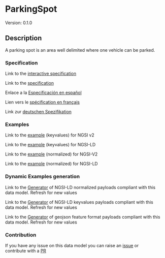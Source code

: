# ParkingSpot
Version: 0.1.0

## Description 

A parking spot is an area well delimited where one vehicle can be parked.
### Specification

Link to the [interactive specification](https://swagger.lab.fiware.org/?url=https://raw.githubusercontent.com/smart-data-models/dataModel.Parking/master/ParkingSpot/swagger.yaml)

Link to the [specification](https://github.com/smart-data-models/dataModel.Parking/blob/master/ParkingSpot/doc/spec.md)

Enlace a la [Especificación en español](https://github.com/smart-data-models/dataModel.Parking/blob/master/ParkingSpot/doc/spec_ES.md)

Lien vers le [spécification en français](https://github.com/smart-data-models/dataModel.Parking/blob/master/ParkingSpot/doc/spec_FR.md)

Link zur [deutschen Spezifikation](https://github.com/smart-data-models/dataModel.Parking/blob/master/ParkingSpot/doc/spec_DE.md)
### Examples

Link to the [example](https://github.com/smart-data-models/dataModel.Parking/blob/master/ParkingSpot/examples/example.json) (keyvalues) for NGSI v2

Link to the [example](https://github.com/smart-data-models/dataModel.Parking/blob/master/ParkingSpot/examples/example.jsonld) (keyvalues) for NGSI-LD

Link to the [example](https://github.com/smart-data-models/dataModel.Parking/blob/master/ParkingSpot/examples/example-normalized.json) (normalized) for NGSI-V2

Link to the [example](https://github.com/smart-data-models/dataModel.Parking/blob/master/ParkingSpot/examples/example-normalized.jsonld) (normalized) for NGSI-LD
### Dynamic Examples generation

Link to the [Generator](https://smartdatamodels.org/extra/ngsi-ld_generator.php?schemaUrl=https://raw.githubusercontent.com/smart-data-models/dataModel.Parking/master/ParkingSpot/schema.json&email=info@smartdatamodels.org) of NGSI-LD normalized payloads compliant with this data model. Refresh for new values

Link to the [Generator](https://smartdatamodels.org/extra/ngsi-ld_generator_keyvalues.php?schemaUrl=https://raw.githubusercontent.com/smart-data-models/dataModel.Parking/master/ParkingSpot/schema.json&email=info@smartdatamodels.org) of NGSI-LD keyvalues payloads compliant with this data model. Refresh for new values

Link to the [Generator](https://smartdatamodels.org/extra/geojson_features_generator_v1.0.php?schemaUrl=https://raw.githubusercontent.com/smart-data-models/dataModel.Parking/master/ParkingSpot/schema.json&email=info@smartdatamodels.org) of geojson feature format payloads compliant with this data model. Refresh for new values
### Contribution

 If you have any issue on this data model you can raise an [issue](https://github.com/smart-data-models/dataModel.Parking/issues)  or contribute with a [PR](https://github.com/smart-data-models/dataModel.Parking/pulls)